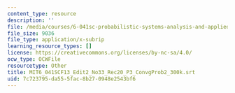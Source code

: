 ```yaml
---
content_type: resource
description: ''
file: /media/courses/6-041sc-probabilistic-systems-analysis-and-applied-probability-fall-2013/7c723795da555fac8b270948e2543bf6_MIT6_041SCF13_Edit2_No33_Rec20_P3_ConvgProb2_300k.vtt
file_size: 9036
file_type: application/x-subrip
learning_resource_types: []
license: https://creativecommons.org/licenses/by-nc-sa/4.0/
ocw_type: OCWFile
resourcetype: Other
title: MIT6_041SCF13_Edit2_No33_Rec20_P3_ConvgProb2_300k.srt
uid: 7c723795-da55-5fac-8b27-0948e2543bf6
---
```

